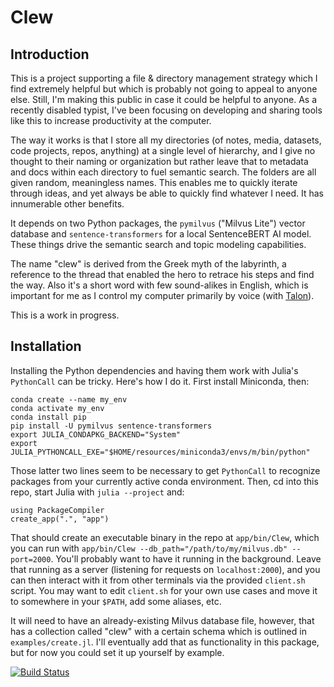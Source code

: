 # Clew

## Introduction
This is a project supporting a file & directory management strategy which I find extremely helpful but which is probably not going to appeal to anyone else. Still, I'm making this public in case it could be helpful to anyone. As a recently disabled typist, I've been focusing on developing and sharing tools like this to increase productivity at the computer.

The way it works is that I store all my directories (of notes, media, datasets, code projects, repos, anything) at a single level of hierarchy, and I give no thought to their naming or organization but rather leave that to metadata and docs within each directory to fuel semantic search. The folders are all given random, meaningless names. This enables me to quickly iterate through ideas, and yet always be able to quickly find whatever I need. It has innumerable other benefits.

It depends on two Python packages, the `pymilvus` ("Milvus Lite") vector database and `sentence-transformers` for a local SentenceBERT AI model. These things drive the semantic search and topic modeling capabilities.

The name "clew" is derived from the Greek myth of the labyrinth, a reference to the thread that enabled the hero to retrace his steps and find the way. Also it's a short word with few sound-alikes in English, which is important for me as I control my computer primarily by voice (with [Talon](https://talonvoice.com/)).

This is a work in progress.

## Installation
Installing the Python dependencies and having them work with Julia's `PythonCall` can be tricky. Here's how I do it. First install Miniconda, then:
```
conda create --name my_env
conda activate my_env
conda install pip
pip install -U pymilvus sentence-transformers
export JULIA_CONDAPKG_BACKEND="System"
export JULIA_PYTHONCALL_EXE="$HOME/resources/miniconda3/envs/m/bin/python"
```

Those latter two lines seem to be necessary to get `PythonCall` to recognize packages from your currently active conda environment. Then, cd into this repo, start Julia with `julia --project` and:
```
using PackageCompiler
create_app(".", "app")
```

That should create an executable binary in the repo at `app/bin/Clew`, which you can run with `app/bin/Clew --db_path="/path/to/my/milvus.db" --port=2000`. You'll probably want to have it running in the background. Leave that running as a server (listening for requests on `localhost:2000`), and you can then interact with it from other terminals via the provided `client.sh` script. You may want to edit `client.sh` for your own use cases and move it to somewhere in your `$PATH`, add some aliases, etc.

It will need to have an already-existing Milvus database file, however, that has a collection called "clew" with a certain schema which is outlined in `examples/create.jl`. I'll eventually add that as functionality in this package, but for now you could set it up yourself by example.

[![Build Status](https://github.com/myersm0/Clew.jl/actions/workflows/CI.yml/badge.svg?branch=main)](https://github.com/myersm0/Clew.jl/actions/workflows/CI.yml?query=branch%3Amain)
